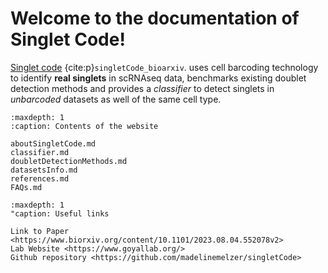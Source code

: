 # Welcome to the documentation of Singlet Code!

[Singlet code](https://www.biorxiv.org/content/10.1101/2023.08.04.552078v2) {cite:p}`singletCode_bioarxiv`. uses cell barcoding technology to identify **real singlets** in scRNAseq data, benchmarks existing doublet detection methods and provides a *classifier* to detect singlets in *unbarcoded* datasets as well of the same cell type.

```{toctree}
:maxdepth: 1
:caption: Contents of the website

aboutSingletCode.md
classifier.md
doubletDetectionMethods.md
datasetsInfo.md
references.md
FAQs.md
```

```{toctree}
:maxdepth: 1
"caption: Useful links

Link to Paper <https://www.biorxiv.org/content/10.1101/2023.08.04.552078v2>
Lab Website <https://www.goyallab.org/>
Github repository <https://github.com/madelinemelzer/singletCode>
```

